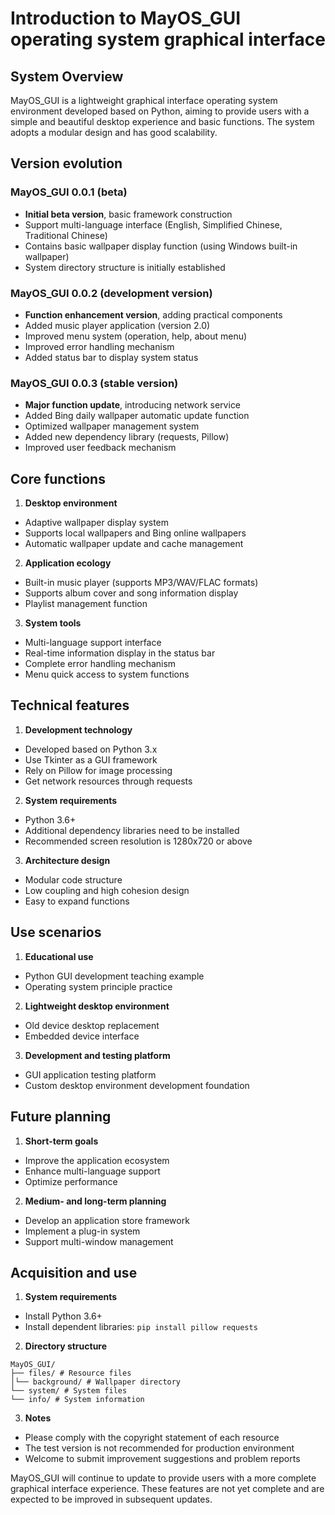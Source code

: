 # Introduction to MayOS_GUI operating system graphical interface

## System Overview

MayOS_GUI is a lightweight graphical interface operating system environment developed based on Python, aiming to provide users with a simple and beautiful desktop experience and basic functions. The system adopts a modular design and has good scalability.

## Version evolution

### MayOS_GUI 0.0.1 (beta)
- **Initial beta version**, basic framework construction
- Support multi-language interface (English, Simplified Chinese, Traditional Chinese)
- Contains basic wallpaper display function (using Windows built-in wallpaper)
- System directory structure is initially established

### MayOS_GUI 0.0.2 (development version)
- **Function enhancement version**, adding practical components
- Added music player application (version 2.0)
- Improved menu system (operation, help, about menu)
- Improved error handling mechanism
- Added status bar to display system status

### MayOS_GUI 0.0.3 (stable version)
- **Major function update**, introducing network service
- Added Bing daily wallpaper automatic update function
- Optimized wallpaper management system
- Added new dependency library (requests, Pillow)
- Improved user feedback mechanism

## Core functions

1. **Desktop environment**
- Adaptive wallpaper display system
- Supports local wallpapers and Bing online wallpapers
- Automatic wallpaper update and cache management

2. **Application ecology**
- Built-in music player (supports MP3/WAV/FLAC formats)
- Supports album cover and song information display
- Playlist management function

3. **System tools**
- Multi-language support interface
- Real-time information display in the status bar
- Complete error handling mechanism
- Menu quick access to system functions

## Technical features

1. **Development technology**
- Developed based on Python 3.x
- Use Tkinter as a GUI framework
- Rely on Pillow for image processing
- Get network resources through requests

2. **System requirements**
- Python 3.6+
- Additional dependency libraries need to be installed
- Recommended screen resolution is 1280x720 or above

3. **Architecture design**
- Modular code structure
- Low coupling and high cohesion design
- Easy to expand functions

## Use scenarios

1. **Educational use**
- Python GUI development teaching example
- Operating system principle practice

2. **Lightweight desktop environment**
- Old device desktop replacement
- Embedded device interface

3. **Development and testing platform**
- GUI application testing platform
- Custom desktop environment development foundation

## Future planning

1. **Short-term goals**
- Improve the application ecosystem
- Enhance multi-language support
- Optimize performance

2. **Medium- and long-term planning**
- Develop an application store framework
- Implement a plug-in system
- Support multi-window management

## Acquisition and use

1. **System requirements**
- Install Python 3.6+
- Install dependent libraries: `pip install pillow requests`

2. **Directory structure**
```
MayOS_GUI/
├── files/ # Resource files
│└── background/ # Wallpaper directory
└── system/ # System files
└── info/ # System information
```

3. **Notes**
- Please comply with the copyright statement of each resource
- The test version is not recommended for production environment
- Welcome to submit improvement suggestions and problem reports

MayOS_GUI will continue to update to provide users with a more complete graphical interface experience.
These features are not yet complete and are expected to be improved in subsequent updates.
